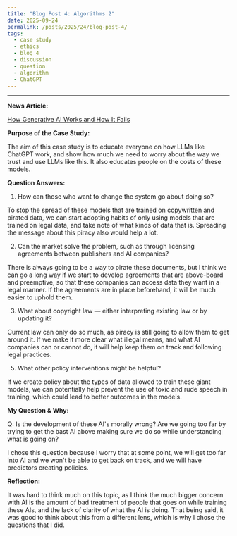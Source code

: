 ```yaml
---
title: "Blog Post 4: Algorithms 2"
date: 2025-09-24
permalink: /posts/2025/24/blog-post-4/
tags:
  - case study
  - ethics
  - blog 4
  - discussion
  - question
  - algorithm
  - ChatGPT
---
```


_____

**News Article:**  

[How Generative AI Works and How It Fails](https://mit-serc.pubpub.org/pub/f3o5mpn6/release/1?readingCollection=3a6c54f1)

**Purpose of the Case Study:**

The aim of this case study is to educate everyone on how LLMs like ChatGPT work, and show how much we need to worry about the way we trust and use LLMs like this. It also educates people on the costs of these models.

**Question Answers:**

1. How can those who want to change the system go about doing so?

To stop the spread of these models that are trained on copywritten and pirated data, we can start adopting habits of only using models that are trained on legal data, and take note of what kinds of data that is. Spreading the message about this piracy also would help a lot.

2. Can the market solve the problem, such as through licensing agreements between publishers and AI companies?

There is always going to be a way to pirate these documents, but I think we can go a long way if we start to develop agreements that are above-board and preemptive, so that these companies can access data they want in a legal manner. If the agreements are in place beforehand, it will be much easier to uphold them.

3. What about copyright law — either interpreting existing law or by updating it?

Current law can only do so much, as piracy is still going to allow them to get around it. If we make it more clear what illegal means, and what AI companies can or cannot do, it will help keep them on track and following legal practices.

5. What other policy interventions might be helpful?
   
If we create policy about the types of data allowed to train these giant models, we can potentially help prevent the use of toxic and rude speech in training, which could lead to better outcomes in the models.


**My Question & Why:**

Q: Is the development of these AI's morally wrong? Are we going too far by trying to get the bast AI above making sure we do so while understanding what is going on?

I chose this question because I worry that at some point, we will get too far into AI and we won't be able to get back on track, and we will have predictors creating policies.

**Reflection:**

It was hard to think much on this topic, as I think the much bigger concern with AI is the amount of bad treatment of people that goes on while training these AIs, and the lack of clarity of what the AI is doing. That being said, it was good to think about this from a different lens, which is why I chose the questions that I did.
